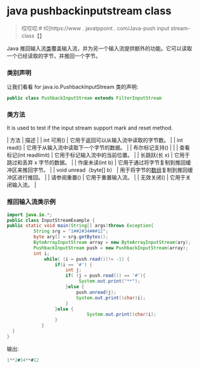 # java pushbackinputstream class

> 哎哎哎:# t0]https://www . javatppoint . com/Java-push input stream-class【】

Java 推回输入流[类](object-and-clas-in-java)覆盖输入流，并为另一个输入流提供额外的功能。它可以读取一个已经读取的字节，并推回一个字节。

### 类别声明

让我们看看 for java.io.PushbackInputStream 类的声明:

```java
public class PushbackInputStream extends FilterInputStream

```

### 类方法

It is used to test if the input stream support mark and reset method.

| 方法 | 描述 |
| int 可用() | 它用于返回可以从输入流中读取的字节数。 |
| int read() | 它用于从输入流中读取下一个字节的数据。 |
| 布尔标记支持() |  |
| 查看标记(int readlimit) | 它用于标记输入流中的当前位置。 |
| 长跳跃(长 x) | 它用于跳过和丢弃 x 字节的数据。 |
| 作废未读(int b) | 它用于通过将字节复制到推回缓冲区来推回字节。 |
| void unread（byte[] b） | 用于将字节的[数组](array-in-java)复制到推回缓冲区进行推回。 |
| 请参阅重置() | 它用于重置输入流。 |
| 无效关闭() | 它用于关闭输入流。 |

### 推回输入流类示例

```java
import java.io.*;
public class InputStreamExample {
public static void main(String[] args)throws Exception{
          String srg = "1##2#34###12";
          byte ary[] = srg.getBytes();
          ByteArrayInputStream array = new ByteArrayInputStream(ary);
          PushbackInputStream push = new PushbackInputStream(array);
          int i;      
              while( (i = push.read())!= -1) {
                  if(i == '#') {
              	      int j;
                      if( (j = push.read()) == '#'){
                           System.out.print("**");
                      }else {
                       	  push.unread(j);
                          System.out.print((char)i);
                      }
	              }else {
	                          System.out.print((char)i);
	              }
             }      
  } 
}

```

输出:

```java
1**2#34**#12

```